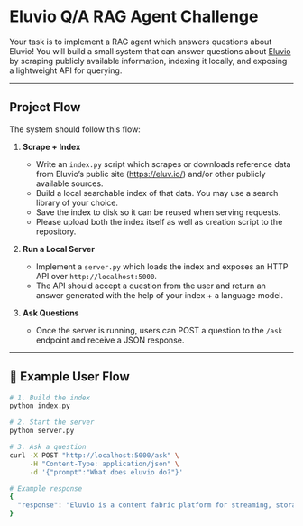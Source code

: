 # Eluvio Q/A RAG Agent Challenge

Your task is to implement a RAG agent which answers questions about Eluvio! You will build a small system that can answer questions about [Eluvio](https://eluv.io/) by scraping publicly available information, indexing it locally, and exposing a lightweight API for querying.  

---

## Project Flow

The system should follow this flow:  

1. **Scrape + Index**  
   - Write an `index.py` script which scrapes or downloads reference data from Eluvio’s public site (https://eluv.io/) and/or other publicly available sources.  
   - Build a local searchable index of that data. You may use a search library of your choice. 
   - Save the index to disk so it can be reused when serving requests.
   - Please upload both the index itself as well as creation script to the repository. 

2. **Run a Local Server**  
   - Implement a `server.py` which loads the index and exposes an HTTP API over `http://localhost:5000`.  
   - The API should accept a question from the user and return an answer generated with the help of your index + a language model.

3. **Ask Questions**  
   - Once the server is running, users can POST a question to the `/ask` endpoint and receive a JSON response. 

---

## 🚀 Example User Flow

```bash
# 1. Build the index
python index.py

# 2. Start the server
python server.py

# 3. Ask a question
curl -X POST "http://localhost:5000/ask" \
     -H "Content-Type: application/json" \
     -d '{"prompt":"What does eluvio do?"}'

# Example response
{
  "response": "Eluvio is a content fabric platform for streaming, storage, and distribution of premium video."
}

